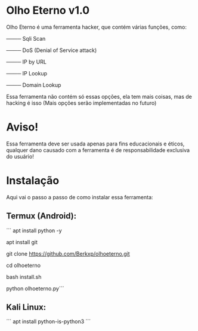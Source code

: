# Olho Eterno v1.0
Olho Eterno é uma ferramenta hacker, que contém várias funções, como:

──── Sqli Scan

──── DoS (Denial of Service attack)

──── IP by URL

──── IP Lookup

──── Domain Lookup

Essa ferramenta não contém só essas opções, ela tem mais coisas, mas de hacking é isso (Mais opções serão implementadas no futuro)

# Aviso!

Essa ferramenta deve ser usada apenas para fins educacionais e éticos, qualquer dano causado com a ferramenta é de responsabilidade exclusiva do usuário!

# Instalação

Aqui vai o passo a passo de como instalar essa ferramenta:

## Termux (Android):

´´´
apt install python -y

apt install git

git clone https://github.com/Berkxp/olhoeterno.git

cd olhoeterno

bash install.sh

python olhoeterno.py´´´

## Kali Linux:
´´´
apt install python-is-python3
´´´
